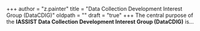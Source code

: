 +++
author = "z.painter"
title = "Data Collection Development Interest Group (DataCDIG)"
oldpath = ""
draft = "true"
+++
The central purpose of the **IASSIST Data Collection Development Interest Group (DataCDIG)** is...
